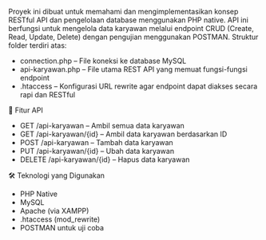 Proyek ini dibuat untuk memahami dan mengimplementasikan konsep RESTful API dan pengelolaan database menggunakan PHP native. API ini berfungsi untuk mengelola data karyawan melalui endpoint CRUD (Create, Read, Update, Delete) dengan pengujian menggunakan POSTMAN.
Struktur folder terdiri atas:
- connection.php – File koneksi ke database MySQL
- api-karyawan.php – File utama REST API yang memuat fungsi-fungsi endpoint
- .htaccess – Konfigurasi URL rewrite agar endpoint dapat diakses secara rapi dan RESTful

 🧩 Fitur API
- GET /api-karyawan – Ambil semua data karyawan
- GET /api-karyawan/{id} – Ambil data karyawan berdasarkan ID
- POST /api-karyawan – Tambah data karyawan
- PUT /api-karyawan/{id} – Ubah data karyawan
- DELETE /api-karyawan/{id} – Hapus data karyawan

🛠 Teknologi yang Digunakan
- PHP Native
- MySQL
- Apache (via XAMPP)
- .htaccess (mod_rewrite)
- POSTMAN untuk uji coba
